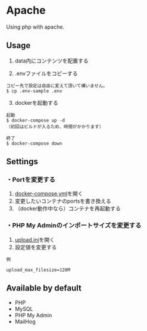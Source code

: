 # Apache

Using php with apache.

## Usage

1. data内にコンテンツを配置する

2. .envファイルをコピーする
```
コピー先で設定は自由に変えて頂いて構いません。
$ cp .env-sample .env
```

3. dockerを起動する
```
起動
$ docker-compose up -d
（初回はビルドが入るため、時間がかかります）

終了
$ docker-compose down
```

## Settings

### ・Portを変更する
1. [docker-compose.yml](./docker-compose.yml)を開く
2. 変更したいコンテナのportsを書き換える
3. （docker動作中なら）コンテナを再起動する

### ・PHP My Adminのインポートサイズを変更する
1. [upload.ini](./docker/phpmyadmin/upload.ini)を開く
2. 設定値を変更する
```
例

upload_max_filesize=128M
```

## Available by default

- PHP
- MySQL
- PHP My Admin
- MailHog